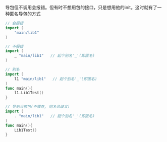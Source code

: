导包但不调用会报错。但有时不想用包的接口，只是想用他的init。这时就有了一种匿名导包的方式
```go
// 会报错
import (
    "main/lib1"
)

// 不报错
import (
    _ "main/lib1"   // 起个别名'_'(即匿名)
)

// 别名
import (
    l1 "main/lib1"   // 起个别名'_'(即匿名)
)
func main(){
    l1.Lib1Test()
}

// 导到当前包(不推荐, 同名会歧义)
import (
    . "main/lib1"   // 起个别名'_'(即匿名)
)
func main(){
    Lib1Test()
}
```
